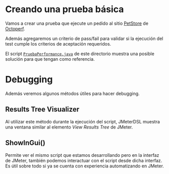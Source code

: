 # Creando una prueba básica

Vamos a crear una prueba que ejecute un pedido al sitio [PetStore](https://petstore.octoperf.com/) de [Octoperf](https://octoperf.com/).

Además agregaremos un criterio de pass/fail para validar si la ejecución del test cumple los criterios de aceptación requeridos.

El script [`PruebaPerformance.java`](./PruebaPerformance.java) de este directorio muestra una posible solución para que tengan como referencia.

# Debugging

Además veremos algunos métodos útiles para hacer debugging.

## Results Tree Visualizer

Al utilizar este método durante la ejecución del script, JMeterDSL muestra una ventana similar al elemento *View Results Tree* de JMeter.

## ShowInGui()

Permite ver el mismo script que estamos desarrollando pero en la interfaz de JMeter, también podemos interactuar con el script desde dicha interfaz. Es útil sobre todo si ya se cuenta con experiencia automatizando en JMeter.